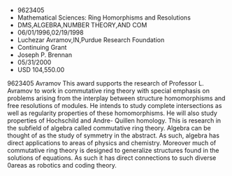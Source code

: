 
* 9623405
* Mathematical Sciences: Ring Homorphisms and Resolutions
* DMS,ALGEBRA,NUMBER THEORY,AND COM
* 06/01/1996,02/19/1998
* Luchezar Avramov,IN,Purdue Research Foundation
* Continuing Grant
* Joseph P. Brennan
* 05/31/2000
* USD 104,550.00

9623405 Avramov This award supports the research of Professor L. Avramov to work
in commutative ring theory with special emphasis on problems arising from the
interplay between structure homomorphisms and free resolutions of modules. He
intends to study complete intersections as well as regularity properties of
these homomorphisms. He will also study properties of Hochschild and Andre-
Quillen homology. This is research in the subfield of algebra called commutative
ring theory. Algebra can be thought of as the study of symmetry in the abstract.
As such, algebra has direct applications to areas of physics and chemistry.
Moreover much of commutative ring theory is designed to generalize structures
found in the solutions of equations. As such it has direct connections to such
diverse 0areas as robotics and coding theory.
